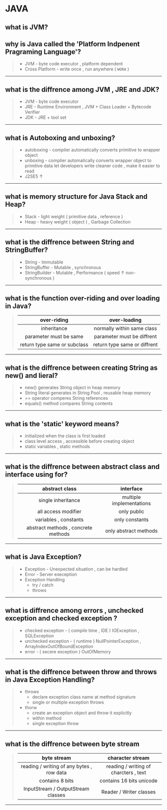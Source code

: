 # JAVA
## what is JVM?
## why is Java called the 'Platform Indpenent Pragraming Language'?
> * JVM - byte code executor , platform dependent
> * Cross Platform - write once , run anywhere ( `WORA` )

---

## what is the diffrence among JVM , JRE and JDK?
> * JVM - byte code executor
> * JRE - Runtime Environment , JVM + Class Loader + Bytecode Verifier
> * JDK - JRE + tool set

---

## what is Autoboxing and unboxing?
> * autoboxing - complier automatically converts primitive to wrapper object
> * unboxing - complier automatically converts wrapper object to primitive data let developers write cleaner code , make it easier to read
> * J2SE5 ↑

---

## what is memory structure for Java Stack and Heap?
> * Stack - light weight ( primitive data , reference )
> * Heap - heavy weight ( object ) , Garbage Collection

---

## what is the diffrence between String and StringBuffer?
> * String - Immutable
> * StringBuffer - Mutable , synchronous
> * StringBuilder - Mutable , Performance ( speed ↑ non-synchronous )

---

## what is the function over-riding and over loading in Java?
> | over-riding | over-loading |
> | :--: | :--: |
> | inheritance | normally within same class | 
> | parameter must be same | parameter must be diffrent |
> | return type same or subclass | return type same or diffrent |

---

## what is the diffrence between creating String as new() and lieral?
> * new() generates String object in heap memory
> * String literal generates in String Pool , reusable heap memory
> * == operator comperes String references
> * equals() method compares String contents

---

## what is the 'static' keyword means?
> * initialized when the class is first loaded
> * class level access , accessible before creating object
> * static variables , static methods

---

## what is the diffrence between abstract class and interface using for?
> | abstract class | interface |
> | :--: | :--: |
> | single inheritance | multiple implementations |
> | all access modifier | only public |
> | variables , constants | only constants |
> | abstract methods , concrete methods | only abstract methods |

---

## what is Java Exception?
> * Exception - Unexpected situation , can be hardled
> * Error - Server exeception
> * Exception Handling
>   + try / catch
>   + throws

---

## what is diffrence among errors , unchecked exception and checked exception ?
> * checked exception - ( compile time , IDE ) IOException , SQLException
> * unchecked exception - ( runtime ) NullPointerException , ArrayIndexOutOfBoundException
> * error - ( secere exception ) OutOfMemory 

---

## what is the diffrence between throw and throws in Java Exception Handling?
> * throws
>   + declare exception class name at method signature
>   + single or multiple exception throws
> * thorw
>   + create an exception object and throw it explicitly
>   + within method
>   + single exception throw

---

## what is the diffrence between byte stream
> | byte stream | character stream |
> | :--: | :--: |
> | reading / writing of any bytes , row data | reading / writing of charcters , text |
> | contains 8 bits | contains 16 bits unicode |
> | InputStream / OutputStream classes | Reader / Writer classes |

---
